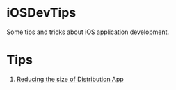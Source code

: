 # iOSDevTips
Some tips and tricks about iOS application development.

# Tips
1. [Reducing the size of Distribution App](https://developer.apple.com/library/ios/qa/qa1795/_index.html)
